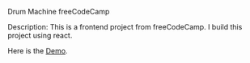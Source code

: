 Drum Machine freeCodeCamp

Description: This is a frontend project from freeCodeCamp. I build this project using react.

Here is the <a href="https://celebrated-dango-c8ee37.netlify.app/" target="_blank"  >Demo</a>.
